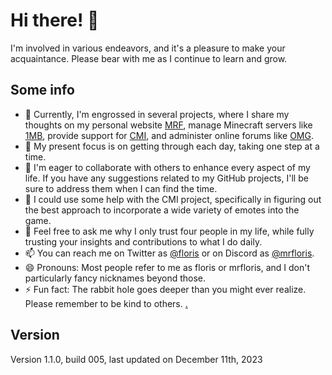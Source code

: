 # Hi there! 👋

I'm involved in various endeavors, and it's a pleasure to make your acquaintance. Please bear with me as I continue to learn and grow.

## Some info

- 🔭 Currently, I'm engrossed in several projects, where I share my thoughts on my personal website [MRF](https://github.com/mrfdev/MRF), manage Minecraft servers like [1MB](https://github.com/mrfdev/1MB), provide support for [CMI](https://github.com/mrfdev/CMI), and administer online forums like [OMG](https://github.com/mrfdev/OMG).
- 🌱 My present focus is on getting through each day, taking one step at a time.
- 👯 I'm eager to collaborate with others to enhance every aspect of my life. If you have any suggestions related to my GitHub projects, I'll be sure to address them when I can find the time.
- 🤔 I could use some help with the CMI project, specifically in figuring out the best approach to incorporate a wide variety of emotes into the game.
- 💬 Feel free to ask me why I only trust four people in my life, while fully trusting your insights and contributions to what I do daily.
- 📫 You can reach me on Twitter as [@floris](https://twitter.com/floris) or on Discord as [@mrfloris](https://discord.gg/floris).
- 😄 Pronouns: Most people refer to me as floris or mrfloris, and I don't particularly fancy nicknames beyond those.
- ⚡ Fun fact: The rabbit hole goes deeper than you might ever realize. Please remember to be kind to others. [.](https://creations.nl)

## Version

Version 1.1.0, build 005, last updated on December 11th, 2023